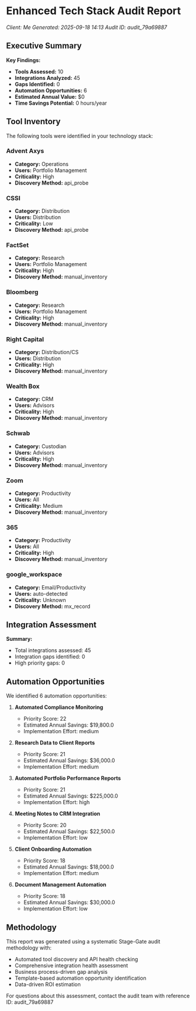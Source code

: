 # Enhanced Tech Stack Audit Report

_Client: Me_
_Generated: 2025-09-18 14:13_
_Audit ID: audit_79a69887_

## Executive Summary

**Key Findings:**
- **Tools Assessed:** 10
- **Integrations Analyzed:** 45
- **Gaps Identified:** 0
- **Automation Opportunities:** 6
- **Estimated Annual Value:** $0
- **Time Savings Potential:** 0 hours/year

## Tool Inventory

The following tools were identified in your technology stack:

### Advent Axys
- **Category:** Operations
- **Users:** Portfolio Management
- **Criticality:** High
- **Discovery Method:** api_probe

### CSSI
- **Category:** Distribution
- **Users:** Distribution
- **Criticality:** Low
- **Discovery Method:** api_probe

### FactSet
- **Category:** Research
- **Users:** Portfolio Management
- **Criticality:** High
- **Discovery Method:** manual_inventory

### Bloomberg
- **Category:** Research
- **Users:** Portfolio Management
- **Criticality:** High
- **Discovery Method:** manual_inventory

### Right Capital
- **Category:** Distribution/CS
- **Users:** Distribution
- **Criticality:** High
- **Discovery Method:** manual_inventory

### Wealth Box
- **Category:** CRM
- **Users:** Advisors
- **Criticality:** High
- **Discovery Method:** manual_inventory

### Schwab
- **Category:** Custodian
- **Users:** Advisors
- **Criticality:** High
- **Discovery Method:** manual_inventory

### Zoom
- **Category:** Productivity
- **Users:** All
- **Criticality:** Medium
- **Discovery Method:** manual_inventory

### 365
- **Category:** Productivity
- **Users:** All
- **Criticality:** High
- **Discovery Method:** manual_inventory

### google_workspace
- **Category:** Email/Productivity
- **Users:** auto-detected
- **Criticality:** Unknown
- **Discovery Method:** mx_record

## Integration Assessment

**Summary:**
- Total integrations assessed: 45
- Integration gaps identified: 0
- High priority gaps: 0

## Automation Opportunities

We identified 6 automation opportunities:

1. **Automated Compliance Monitoring**
   - Priority Score: 22
   - Estimated Annual Savings: $19,800.0
   - Implementation Effort: medium

2. **Research Data to Client Reports**
   - Priority Score: 21
   - Estimated Annual Savings: $36,000.0
   - Implementation Effort: medium

3. **Automated Portfolio Performance Reports**
   - Priority Score: 21
   - Estimated Annual Savings: $225,000.0
   - Implementation Effort: high

4. **Meeting Notes to CRM Integration**
   - Priority Score: 20
   - Estimated Annual Savings: $22,500.0
   - Implementation Effort: low

5. **Client Onboarding Automation**
   - Priority Score: 18
   - Estimated Annual Savings: $18,000.0
   - Implementation Effort: medium

6. **Document Management Automation**
   - Priority Score: 18
   - Estimated Annual Savings: $30,000.0
   - Implementation Effort: low


## Methodology

This report was generated using a systematic Stage-Gate audit methodology with:
- Automated tool discovery and API health checking
- Comprehensive integration health assessment
- Business process-driven gap analysis
- Template-based automation opportunity identification
- Data-driven ROI estimation

For questions about this assessment, contact the audit team with reference ID: audit_79a69887
